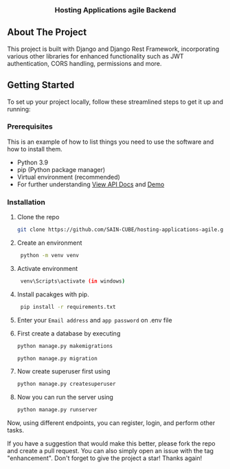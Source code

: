 <br />
<div align="center">

<h3 align="center">Hosting Applications agile Backend</h3>


</div>

## About The Project

This project is built with Django and Django Rest Framework, incorporating various other libraries for enhanced functionality such as JWT authentication, CORS handling, permissions and more.



<!-- GETTING STARTED -->

## Getting Started

To set up your project locally, follow these streamlined steps to get it up and running:

### Prerequisites

This is an example of how to list things you need to use the software and how to install them.

- Python 3.9
- pip (Python package manager)
- Virtual environment (recommended)
- For further understanding <a href="https://docs.google.com/document/d/1vA9SNH-JfCis48leWK9r03RCeK_sghlneFoCzvedCLg/edit?usp=sharing">View API Docs</a> and <a href="https://docs.google.com/document/d/1vA9SNH-JfCis48leWK9r03RCeK_sghlneFoCzvedCLg/edit?usp=sharing">Demo</a>


### Installation

1. Clone the repo

   ```sh
   git clone https://github.com/SAIN-CUBE/hosting-applications-agile.git
   ```
2. Create an environment

   ```sh
    python -m venv venv
   ```
2. Activate environment

   ```sh
    venv\Scripts\activate (in windows)
   ```

4. Install pacakges with pip.

   ```sh
    pip install -r requirements.txt
   ```

5. Enter your `Email address` and `app password` on .env file

5. First create a database by executing
    ```sh
    python manage.py makemigrations
    ```

    ```sh
    python manage.py migration
    ```

6. Now create superuser first using

    ```sh 
    python manage.py createsuperuser
    ```

7. Now you can run the server using

    ```sh
    python manage.py runserver
    ```

Now, using different endpoints, you can register, login, and perform other tasks.

If you have a suggestion that would make this better, please fork the repo and create a pull request. You can also simply open an issue with the tag "enhancement".
Don't forget to give the project a star! Thanks again!
